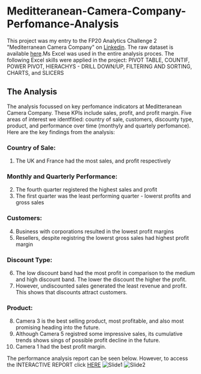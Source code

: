 # Meditteranean-Camera-Company-Perfomance-Analysis

This project was my entry to the FP20 Analytics Challenge 2 "Mediterranean Camera Company" on [Linkedin](https://www.linkedin.com/groups/12751070/). The raw dataset is available [here](https://1drv.ms/x/s!Ako3bcZWyMh-71PEv25lzP_E5Gje?e=CnsX9w).Ms Excel was used in the entire analysis proces. The following Excel skills were applied in the project: PIVOT TABLE, COUNTIF, POWER PIVOT, HIERACHYS - DRILL DOWN/UP, FILTERING AND SORTING, CHARTS, and SLICERS

## The Analysis

The analysis focussed on key perfomance indicators at Meditteranean Camera Company. These KPIs include sales, profit, and profit margin. Five areas of interest we identfitied: country of sale, customers, discounty type, product, and performance over time (monthyly and quartely perfomance). Here are the key findings from the analysis:

### Country of Sale:
1) The UK and France had the most sales, and profit respectively 

### Monthly and Quarterly Performance:
2) The fourth quarter registered the highest sales and profit
3) The first quarter was the least performing quarter - lowerst profits and gross sales

### Customers:
4) Business with corporations resulted in the lowest profit margins
5) Resellers, despite registring the lowerst gross sales had highest profit margin

### Discount Type:
6) The low discount band had the most profit in comparison to the medium and high discount band. The lower the discount the higher the profit.
7) However, undiscounted sales generated the least revenue and profit. This shows that discounts attract customers.  

### Product:
8) Camera 3 is the best selling product, most profitable, and also most promising heading into the future.
9) Although Camera 5 registred some impressive sales, its cumulative trends shows sings of possible profit decline in the future.
10) Camera 1 had the best profit margin.

The performance analysis report can be seen below. However, to access the INTERACTIVE REPORT click [HERE](https://github.com/Solo254Analyst/Excel-Project---Meditteranean-Camera-Company-Perfomance-Analysis-/blob/main/CameraCompany.xlsx?raw=true)
![Slide1](https://user-images.githubusercontent.com/118732615/219936802-7eac1e72-d302-4494-8304-68c483bb0bdc.PNG)
![Slide2](https://user-images.githubusercontent.com/118732615/219936798-4159bbfc-5337-455e-95af-9be9de1c9a50.PNG)

